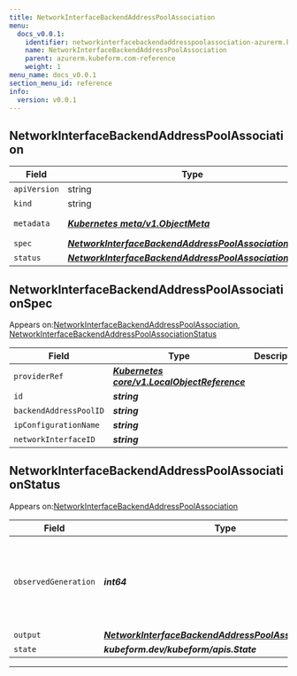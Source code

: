 ```yaml
---
title: NetworkInterfaceBackendAddressPoolAssociation
menu:
  docs_v0.0.1:
    identifier: networkinterfacebackendaddresspoolassociation-azurerm.kubeform.com
    name: NetworkInterfaceBackendAddressPoolAssociation
    parent: azurerm.kubeform.com-reference
    weight: 1
menu_name: docs_v0.0.1
section_menu_id: reference
info:
  version: v0.0.1
---
```


## NetworkInterfaceBackendAddressPoolAssociation
| Field | Type | Description |
| ------ | ----- | ----------- |
| `apiVersion` | string | `azurerm.kubeform.com/v1alpha1` |
|    `kind` | string | `NetworkInterfaceBackendAddressPoolAssociation` |
| `metadata` | ***[Kubernetes meta/v1.ObjectMeta](https://kubernetes.io/docs/reference/generated/kubernetes-api/v1.13/#objectmeta-v1-meta)***|Refer to the Kubernetes API documentation for the fields of the `metadata` field.|
| `spec` | ***[NetworkInterfaceBackendAddressPoolAssociationSpec](#networkinterfacebackendaddresspoolassociationspec)***||
| `status` | ***[NetworkInterfaceBackendAddressPoolAssociationStatus](#networkinterfacebackendaddresspoolassociationstatus)***||
## NetworkInterfaceBackendAddressPoolAssociationSpec

Appears on:[NetworkInterfaceBackendAddressPoolAssociation](#networkinterfacebackendaddresspoolassociation), [NetworkInterfaceBackendAddressPoolAssociationStatus](#networkinterfacebackendaddresspoolassociationstatus)

| Field | Type | Description |
| ------ | ----- | ----------- |
| `providerRef` | ***[Kubernetes core/v1.LocalObjectReference](https://kubernetes.io/docs/reference/generated/kubernetes-api/v1.13/#localobjectreference-v1-core)***||
| `id` | ***string***||
| `backendAddressPoolID` | ***string***||
| `ipConfigurationName` | ***string***||
| `networkInterfaceID` | ***string***||
## NetworkInterfaceBackendAddressPoolAssociationStatus

Appears on:[NetworkInterfaceBackendAddressPoolAssociation](#networkinterfacebackendaddresspoolassociation)

| Field | Type | Description |
| ------ | ----- | ----------- |
| `observedGeneration` | ***int64***| ***(Optional)*** Resource generation, which is updated on mutation by the API Server.|
| `output` | ***[NetworkInterfaceBackendAddressPoolAssociationSpec](#networkinterfacebackendaddresspoolassociationspec)***| ***(Optional)*** |
| `state` | ***kubeform.dev/kubeform/apis.State***| ***(Optional)*** |
---
